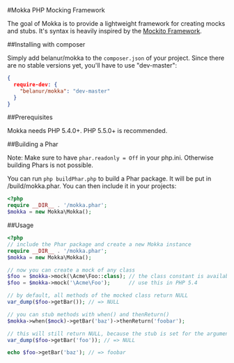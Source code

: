 #Mokka PHP Mocking Framework

The goal of Mokka is to provide a lightweight framework for creating mocks and stubs. It's syntax is heavily inspired by the [Mockito Framework](https://code.google.com/p/mockito/).

##Installing with composer

Simply add belanur/mokka to the ```composer.json``` of your project. Since there are no stable versions yet, you'll have to use "dev-master":

```json
{
  require-dev: {
    "belanur/mokka": "dev-master"
  }
}
```

##Prerequisites

Mokka needs PHP 5.4.0+. PHP 5.5.0+ is recommended.

##Building a Phar

Note: Make sure to have ```phar.readonly = Off``` in your php.ini. Otherwise building Phars is not possible. 

You can run ```php buildPhar.php``` to build a Phar package. It will be put in /build/mokka.phar. You can then include it in your projects:

```php
<?php
require __DIR__ . '/mokka.phar';
$mokka = new Mokka\Mokka();
```

##Usage

```php
<?php 
// include the Phar package and create a new Mokka instance
require __DIR__ . '/mokka.phar';
$mokka = new Mokka\Mokka();

// now you can create a mock of any class
$foo = $mokka->mock(\Acme\Foo::class); // the class constant is available since PHP 5.5
$foo = $mokka->mock('\Acme\Foo');      // use this in PHP 5.4

// by default, all methods of the mocked class return NULL
var_dump($foo->getBar()); // => NULL

// you can stub methods with when() and thenReturn()
$mokka->when($mock)->getBar('baz')->thenReturn('foobar');

// this will still return NULL, because the stub is set for the argument 'baz' only
var_dump($foo->getBar('foo')); // => NULL

echo $foo->getBar('baz'); // => foobar
```

